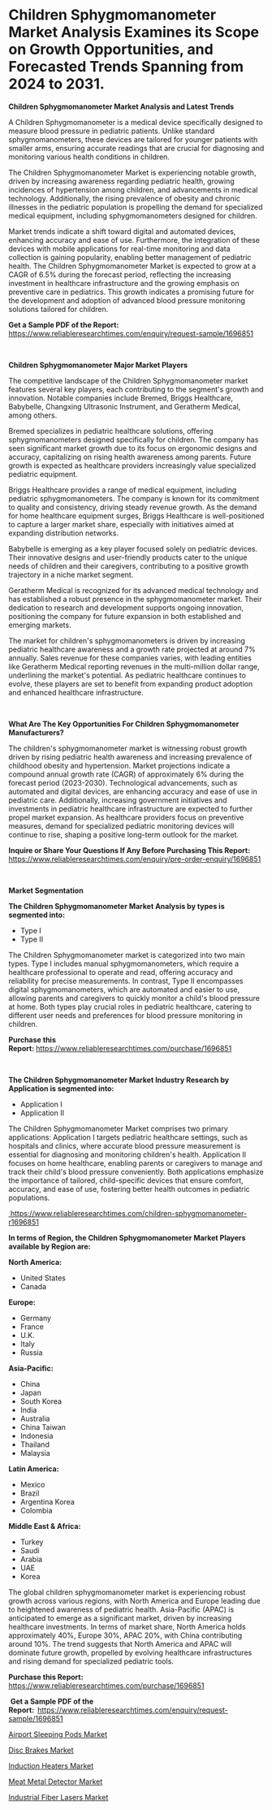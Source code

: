 <p><h1>Children Sphygmomanometer Market Analysis Examines its Scope on Growth Opportunities, and Forecasted Trends Spanning from 2024 to 2031.</h1></p><p><strong>Children Sphygmomanometer Market Analysis and Latest Trends</strong></p>
<p><p>A Children Sphygmomanometer is a medical device specifically designed to measure blood pressure in pediatric patients. Unlike standard sphygmomanometers, these devices are tailored for younger patients with smaller arms, ensuring accurate readings that are crucial for diagnosing and monitoring various health conditions in children. </p><p>The Children Sphygmomanometer Market is experiencing notable growth, driven by increasing awareness regarding pediatric health, growing incidences of hypertension among children, and advancements in medical technology. Additionally, the rising prevalence of obesity and chronic illnesses in the pediatric population is propelling the demand for specialized medical equipment, including sphygmomanometers designed for children. </p><p>Market trends indicate a shift toward digital and automated devices, enhancing accuracy and ease of use. Furthermore, the integration of these devices with mobile applications for real-time monitoring and data collection is gaining popularity, enabling better management of pediatric health. The Children Sphygmomanometer Market is expected to grow at a CAGR of 6.5% during the forecast period, reflecting the increasing investment in healthcare infrastructure and the growing emphasis on preventive care in pediatrics. This growth indicates a promising future for the development and adoption of advanced blood pressure monitoring solutions tailored for children.</p></p>
<p><strong>Get a Sample PDF of the Report:&nbsp;</strong> <a href="https://www.reliableresearchtimes.com/enquiry/request-sample/1696851?utm_campaign=1598&utm_medium=2&utm_source=Github&utm_content=ia&utm_term=20102024&utm_id=children-sphygmomanometer">https://www.reliableresearchtimes.com/enquiry/request-sample/1696851</a></p>
<p>&nbsp;</p>
<p><strong>Children Sphygmomanometer Major Market Players</strong></p>
<p><p>The competitive landscape of the Children Sphygmomanometer market features several key players, each contributing to the segment's growth and innovation. Notable companies include Bremed, Briggs Healthcare, Babybelle, Changxing Ultrasonic Instrument, and Geratherm Medical, among others.</p><p>Bremed specializes in pediatric healthcare solutions, offering sphygmomanometers designed specifically for children. The company has seen significant market growth due to its focus on ergonomic designs and accuracy, capitalizing on rising health awareness among parents. Future growth is expected as healthcare providers increasingly value specialized pediatric equipment.</p><p>Briggs Healthcare provides a range of medical equipment, including pediatric sphygmomanometers. The company is known for its commitment to quality and consistency, driving steady revenue growth. As the demand for home healthcare equipment surges, Briggs Healthcare is well-positioned to capture a larger market share, especially with initiatives aimed at expanding distribution networks.</p><p>Babybelle is emerging as a key player focused solely on pediatric devices. Their innovative designs and user-friendly products cater to the unique needs of children and their caregivers, contributing to a positive growth trajectory in a niche market segment.</p><p>Geratherm Medical is recognized for its advanced medical technology and has established a robust presence in the sphygmomanometer market. Their dedication to research and development supports ongoing innovation, positioning the company for future expansion in both established and emerging markets.</p><p>The market for children's sphygmomanometers is driven by increasing pediatric healthcare awareness and a growth rate projected at around 7% annually. Sales revenue for these companies varies, with leading entities like Geratherm Medical reporting revenues in the multi-million dollar range, underlining the market's potential. As pediatric healthcare continues to evolve, these players are set to benefit from expanding product adoption and enhanced healthcare infrastructure.</p></p>
<p>&nbsp;</p>
<p><strong>What Are The Key Opportunities For Children Sphygmomanometer Manufacturers?</strong></p>
<p><p>The children's sphygmomanometer market is witnessing robust growth driven by rising pediatric health awareness and increasing prevalence of childhood obesity and hypertension. Market projections indicate a compound annual growth rate (CAGR) of approximately 6% during the forecast period (2023-2030). Technological advancements, such as automated and digital devices, are enhancing accuracy and ease of use in pediatric care. Additionally, increasing government initiatives and investments in pediatric healthcare infrastructure are expected to further propel market expansion. As healthcare providers focus on preventive measures, demand for specialized pediatric monitoring devices will continue to rise, shaping a positive long-term outlook for the market.</p></p>
<p><strong>Inquire or Share Your Questions If Any Before Purchasing This Report:</strong> <a href="https://www.reliableresearchtimes.com/enquiry/pre-order-enquiry/1696851?utm_campaign=1598&utm_medium=2&utm_source=Github&utm_content=ia&utm_term=20102024&utm_id=children-sphygmomanometer">https://www.reliableresearchtimes.com/enquiry/pre-order-enquiry/1696851</a></p>
<p>&nbsp;</p>
<p><strong>Market Segmentation</strong></p>
<p><strong>The Children Sphygmomanometer Market Analysis by types is segmented into:</strong></p>
<p><ul><li>Type I</li><li>Type II</li></ul></p>
<p><p>The Children Sphygmomanometer market is categorized into two main types. Type I includes manual sphygmomanometers, which require a healthcare professional to operate and read, offering accuracy and reliability for precise measurements. In contrast, Type II encompasses digital sphygmomanometers, which are automated and easier to use, allowing parents and caregivers to quickly monitor a child's blood pressure at home. Both types play crucial roles in pediatric healthcare, catering to different user needs and preferences for blood pressure monitoring in children.</p></p>
<p><strong>Purchase this Report:&nbsp;</strong><a href="https://www.reliableresearchtimes.com/purchase/1696851?utm_campaign=1598&utm_medium=2&utm_source=Github&utm_content=ia&utm_term=20102024&utm_id=children-sphygmomanometer">https://www.reliableresearchtimes.com/purchase/1696851</a></p>
<p>&nbsp;</p>
<p><strong>The Children Sphygmomanometer Market Industry Research by Application is segmented into:</strong></p>
<p><ul><li>Application I</li><li>Application II</li></ul></p>
<p><p>The Children Sphygmomanometer Market comprises two primary applications: Application I targets pediatric healthcare settings, such as hospitals and clinics, where accurate blood pressure measurement is essential for diagnosing and monitoring children's health. Application II focuses on home healthcare, enabling parents or caregivers to manage and track their child's blood pressure conveniently. Both applications emphasize the importance of tailored, child-specific devices that ensure comfort, accuracy, and ease of use, fostering better health outcomes in pediatric populations.</p></p>
<p><a href="https://www.reliableresearchtimes.com/children-sphygmomanometer-r1696851?utm_campaign=1598&utm_medium=2&utm_source=Github&utm_content=ia&utm_term=20102024&utm_id=children-sphygmomanometer">&nbsp;https://www.reliableresearchtimes.com/children-sphygmomanometer-r1696851</a></p>
<p><strong>In terms of Region, the Children Sphygmomanometer Market Players available by Region are:</strong></p>
<p>
    <p> <strong> North America: </strong>
        <ul>
            <li>United States</li>
            <li>Canada</li>
        </ul>
        </p> 
    <p> <strong> Europe: </strong>
        <ul>
            <li>Germany</li>
            <li>France</li>
            <li>U.K.</li>
            <li>Italy</li>
            <li>Russia</li>
        </ul>
        </p> 
    <p> <strong> Asia-Pacific: </strong>
        <ul>
            <li>China</li>
            <li>Japan</li>
            <li>South Korea</li>
            <li>India</li>
            <li>Australia</li>
            <li>China Taiwan</li>
            <li>Indonesia</li>
            <li>Thailand</li>
            <li>Malaysia</li>
        </ul>
        </p> 
    <p> <strong> Latin America: </strong>
        <ul>
            <li>Mexico</li>
            <li>Brazil</li>
            <li>Argentina Korea</li>
            <li>Colombia</li>
        </ul>
        </p> 
    <p> <strong> Middle East & Africa: </strong>
        <ul>
            <li>Turkey</li>
            <li>Saudi</li>
            <li>Arabia</li>
            <li>UAE</li>
            <li>Korea</li>
        </ul>
    </p>
    </p>
<p><p>The global children sphygmomanometer market is experiencing robust growth across various regions, with North America and Europe leading due to heightened awareness of pediatric health. Asia-Pacific (APAC) is anticipated to emerge as a significant market, driven by increasing healthcare investments. In terms of market share, North America holds approximately 40%, Europe 30%, APAC 20%, with China contributing around 10%. The trend suggests that North America and APAC will dominate future growth, propelled by evolving healthcare infrastructures and rising demand for specialized pediatric tools.</p></p>
<p><strong>Purchase this Report: </strong><a href="https://www.reliableresearchtimes.com/purchase/1696851?utm_campaign=1598&utm_medium=2&utm_source=Github&utm_content=ia&utm_term=20102024&utm_id=children-sphygmomanometer">https://www.reliableresearchtimes.com/purchase/1696851</a></p>
<p>&nbsp;<strong>Get a Sample PDF of the Report:&nbsp;&nbsp;</strong><a href="https://www.reliableresearchtimes.com/enquiry/request-sample/1696851?utm_campaign=1598&utm_medium=2&utm_source=Github&utm_content=ia&utm_term=20102024&utm_id=children-sphygmomanometer">https://www.reliableresearchtimes.com/enquiry/request-sample/1696851</a></p>
<p><strong></strong></p>
<p><p><a href="https://www.linkedin.com/pulse/airport-sleeping-pods-market-analysis-report-global-insights-i2xvf?utm_campaign=1598&utm_medium=2&utm_source=Github&utm_content=ia&utm_term=20102024&utm_id=children-sphygmomanometer">Airport Sleeping Pods Market</a></p><p><a href="https://github.com/MariaWashington76/Market-Research-Report-List-1/blob/main/disc-brakes-market.md?utm_campaign=1598&utm_medium=2&utm_source=Github&utm_content=ia&utm_term=20102024&utm_id=children-sphygmomanometer">Disc Brakes Market</a></p><p><a href="https://www.linkedin.com/pulse/induction-heaters-market-innovations-trends-comprehensive-eiu2f?utm_campaign=1598&utm_medium=2&utm_source=Github&utm_content=ia&utm_term=20102024&utm_id=children-sphygmomanometer">Induction Heaters Market</a></p><p><a href="https://www.linkedin.com/pulse/key-drivers-meat-metal-detector-market-trends-future-outlook-zwfjf?utm_campaign=1598&utm_medium=2&utm_source=Github&utm_content=ia&utm_term=20102024&utm_id=children-sphygmomanometer">Meat Metal Detector Market</a></p><p><a href="https://www.linkedin.com/pulse/strategic-market-insights-global-industrial-fiber-lasers-nx1nf?utm_campaign=1598&utm_medium=2&utm_source=Github&utm_content=ia&utm_term=20102024&utm_id=children-sphygmomanometer">Industrial Fiber Lasers Market</a></p></p>